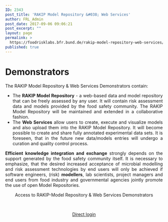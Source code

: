 ```yaml
---
ID: 2343
post_title: 'RAKIP Model Repository &#038; Web Services'
author: FRL_Admin
post_date: 2017-09-06 09:06:21
post_excerpt: ""
layout: page
permalink: >
  https://foodrisklabs.bfr.bund.de/rakip-model-repository-web-services/
published: true
---
```

<h1 style="text-align: justify;">Demonstrators</h1>
<p style="text-align: justify;">The RAKIP Model Repository &amp; Web Services Demonstrators contain:</p>

<ul style="text-align: justify;">
 	<li>The <strong>RAKIP Model Repository</strong> - a web-based data and model repository that can be freely assessed by any user. It will contain risk assessment data and models provided by the food safety community. The RAKIP Model Repository will be maintained and extended in a collaborative fashion.</li>
 	<li>The <strong>Web Services</strong> allow users to create, execute and visualize models and also upload them into the RAKIP Model Repository. It will become possible to create and share fully annotated experimental data sets. It is foreseen, that in the future new data/models entries will undergo a curation and quality control process.</li>
</ul>
<p style="text-align: justify;"><strong>Efficient knowledge integration and exchange</strong> strongly depends on the support generated by the food safety community itself. It is necessary to emphasize, that the desired increased acceptance of microbial modelling and risk assessment technologies by end users will only be achieved if software engineers, (risk) <strong>modellers</strong>, lab scientists, project managers and end users from food industry and governmental agencies jointly promote the use of open Model Repositories.</p>
<p style="text-align: center;">Access to RAKIP-Model Repository &amp; Web Services Demonstrators</p>
&nbsp;
<p style="text-align: center;"><a href="https://knime.bfrlab.de/com.knime.enterprise.server/#/RAKIP%20Web%20Services&amp;user=RAKIP&amp;pw=RAKIP2017!" target="_blank" rel="noopener">Direct login </a></p>